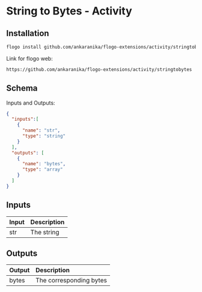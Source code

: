 
# String to Bytes - Activity

## Installation

```bash
flogo install github.com/ankaranika/flogo-extensions/activity/stringtobytes
```
Link for flogo web:
```bash
https://github.com/ankaranika/flogo-extensions/activity/stringtobytes
```

## Schema
Inputs and Outputs:

```json
{
  "inputs":[
    {
      "name": "str",
      "type": "string"
    }
  ],
  "outputs": [
    {
      "name": "bytes",
      "type": "array"
    }
  ]
}
```
## Inputs
| Input   | Description    |
|:----------|:---------------|
| str | The string |

## Outputs
| Output   | Description    |
|:----------|:---------------|
| bytes | The corresponding bytes |


